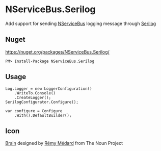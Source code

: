 NServiceBus.Serilog
==================

Add support for sending [NServiceBus](http://nservicebus.com/) logging message through [Serilog](http://serilog.net/)

## Nuget

https://nuget.org/packages/NServiceBus.Serilog/
    
    PM> Install-Package NServiceBus.Serilog

## Usage 

    Log.Logger = new LoggerConfiguration()
        .WriteTo.Console()
        .CreateLogger();
    SerilogConfigurator.Configure();
    
    var configure = Configure
        .With().DefaultBuilder();

## Icon

<a href="http://thenounproject.com/noun/brain/#icon-No10411" target="_blank">Brain</a> designed by <a href="http://thenounproject.com/catalarem" target="_blank">Rémy Médard</a> from The Noun Project
